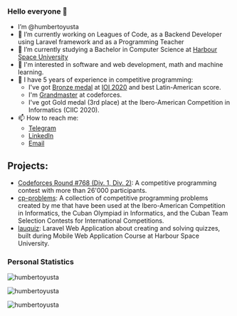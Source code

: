 ### Hello everyone 👋

- I’m @humbertoyusta
- 🔭 I’m currently working on Leagues of Code, as a Backend Developer using Laravel framework and as a Programming Teacher
- 🌱 I’m currently studying a Bachelor in Computer Science at [Harbour Space University](https://harbour.space/)
- 👀 I'm interested in software and web development, math and machine learning.
- 🤔 I have 5 years of experience in competitive programming:
  - I've got [Bronze medal](https://stats.ioinformatics.org/people/7078) at [IOI 2020](https://ioi2020.sg) and best Latin-American score.
  - I'm [Grandmaster](https://codeforces.com/profile/humbertoyusta) at codeforces.
  - I've got Gold medal (3rd place) at the Ibero-American Competition in Informatics (CIIC 2020).
- 📫 How to reach me: 
  - [Telegram](https://t.me/humberto_yusta)
  - [LinkedIn](https://www.linkedin.com/in/humberto-yusta-g%C3%B3mez-036710212)
  - [Email](mailto:humbertoyusta02@gmail.com)

<!--
**humbertoyusta/humbertoyusta** is a ✨ _special_ ✨ repository because its `README.md` (this file) appears on your GitHub profile.

Here are some ideas to get you started:

- 🔭 I’m currently working on ...
- 🌱 I’m currently learning ...
- 👯 I’m looking to collaborate on ...
- 🤔 I’m looking for help with ...
- 💬 Ask me about ...
- 📫 How to reach me: ...
- 😄 Pronouns: ...
- ⚡ Fun fact: ...
-->

## Projects:

- [Codeforces Round \#768 (Div. 1, Div. 2)](https://codeforces.com/blog/entry/99299): A competitive programming contest with more than 26'000 participants.
- [cp-problems](https://github.com/humbertoyusta/cp-problems): A collection of competitive programming problems created by me that have been used at the Ibero-American Competition in Informatics, the Cuban Olympiad in Informatics, and the Cuban Team Selection Contests for International Competitions.
- [lauquiz](https://github.com/humbertoyusta/lauquiz): Laravel Web Application about creating and solving quizzes, built during Mobile Web Application Course at Harbour Space University.

### **Personal Statistics**

<p><img align="center" src="https://github-readme-stats-six-orpin-55.vercel.app/api/top-langs?username=humbertoyusta&show_icons=true&locale=en&layout=compact" alt="humbertoyusta" /></p>
<p><img align="center" src="https://github-readme-stats-six-orpin-55.vercel.app/api?username=humbertoyusta&show_icons=true&locale=en" alt="humbertoyusta" /></p>
<p><img align="center" src="https://github-readme-streak-stats.herokuapp.com/?user=humbertoyusta&" alt="humbertoyusta" /></p>
